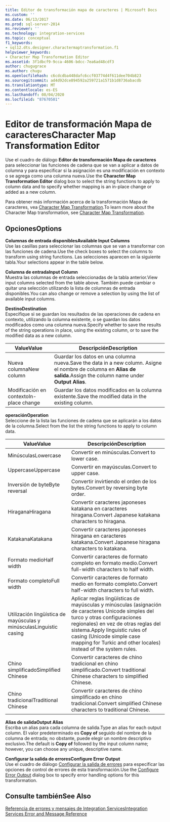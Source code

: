 ```yaml
---
title: Editor de transformación mapa de caracteres | Microsoft Docs
ms.custom: ''
ms.date: 06/13/2017
ms.prod: sql-server-2014
ms.reviewer: ''
ms.technology: integration-services
ms.topic: conceptual
f1_keywords:
- sql12.dts.designer.charactermaptransformation.f1
helpviewer_keywords:
- Character Map Transformation Editor
ms.assetid: 3f1dbcf9-9cca-4606-bdcc-7ea6ad48cdf3
author: chugugrace
ms.author: chugu
ms.openlocfilehash: c6cdcdba448dafc6ccf03774d4f611dee704b823
ms.sourcegitcommit: ad4d92dce894592a259721a1571b1d8736abacdb
ms.translationtype: MT
ms.contentlocale: es-ES
ms.lasthandoff: 08/04/2020
ms.locfileid: "87670501"
---
```

# <a name="character-map-transformation-editor"></a><span data-ttu-id="d56b4-102">Editor de transformación Mapa de caracteres</span><span class="sxs-lookup"><span data-stu-id="d56b4-102">Character Map Transformation Editor</span></span>
  <span data-ttu-id="d56b4-103">Use el cuadro de diálogo **Editor de transformación Mapa de caracteres** para seleccionar las funciones de cadena que se van a aplicar a datos de columna y para especificar si la asignación es una modificación en contexto o se agrega como una columna nueva.</span><span class="sxs-lookup"><span data-stu-id="d56b4-103">Use the **Character Map Transformation Editor** dialog box to select the string functions to apply to column data and to specify whether mapping is an in-place change or added as a new column.</span></span>  
  
 <span data-ttu-id="d56b4-104">Para obtener más información acerca de la transformación Mapa de caracteres, vea [Character Map Transformation](data-flow/transformations/character-map-transformation.md).</span><span class="sxs-lookup"><span data-stu-id="d56b4-104">To learn more about the Character Map transformation, see [Character Map Transformation](data-flow/transformations/character-map-transformation.md).</span></span>  
  
## <a name="options"></a><span data-ttu-id="d56b4-105">Opciones</span><span class="sxs-lookup"><span data-stu-id="d56b4-105">Options</span></span>  
 <span data-ttu-id="d56b4-106">**Columnas de entrada disponibles**</span><span class="sxs-lookup"><span data-stu-id="d56b4-106">**Available Input Columns**</span></span>  
 <span data-ttu-id="d56b4-107">Use las casillas para seleccionar las columnas que se van a transformar con las funciones de cadena.</span><span class="sxs-lookup"><span data-stu-id="d56b4-107">Use the check boxes to select the columns to transform using string functions.</span></span> <span data-ttu-id="d56b4-108">Las selecciones aparecen en la siguiente tabla.</span><span class="sxs-lookup"><span data-stu-id="d56b4-108">Your selections appear in the table below.</span></span>  
  
 <span data-ttu-id="d56b4-109">**Columna de entrada**</span><span class="sxs-lookup"><span data-stu-id="d56b4-109">**Input Column**</span></span>  
 <span data-ttu-id="d56b4-110">Muestra las columnas de entrada seleccionadas de la tabla anterior.</span><span class="sxs-lookup"><span data-stu-id="d56b4-110">View input columns selected from the table above.</span></span> <span data-ttu-id="d56b4-111">También puede cambiar o quitar una selección utilizando la lista de columnas de entrada disponibles.</span><span class="sxs-lookup"><span data-stu-id="d56b4-111">You can also change or remove a selection by using the list of available input columns.</span></span>  
  
 <span data-ttu-id="d56b4-112">**Destino**</span><span class="sxs-lookup"><span data-stu-id="d56b4-112">**Destination**</span></span>  
 <span data-ttu-id="d56b4-113">Especifique si se guardan los resultados de las operaciones de cadena en contexto, utilizando la columna existente, o se guardan los datos modificados como una columna nueva.</span><span class="sxs-lookup"><span data-stu-id="d56b4-113">Specify whether to save the results of the string operations in place, using the existing column, or to save the modified data as a new column.</span></span>  
  
|<span data-ttu-id="d56b4-114">Value</span><span class="sxs-lookup"><span data-stu-id="d56b4-114">Value</span></span>|<span data-ttu-id="d56b4-115">Descripción</span><span class="sxs-lookup"><span data-stu-id="d56b4-115">Description</span></span>|  
|-----------|-----------------|  
|<span data-ttu-id="d56b4-116">Nueva columna</span><span class="sxs-lookup"><span data-stu-id="d56b4-116">New column</span></span>|<span data-ttu-id="d56b4-117">Guardar los datos en una columna nueva.</span><span class="sxs-lookup"><span data-stu-id="d56b4-117">Save the data in a new column.</span></span> <span data-ttu-id="d56b4-118">Asigne el nombre de columna en **Alias de salida**.</span><span class="sxs-lookup"><span data-stu-id="d56b4-118">Assign the column name under **Output Alias**.</span></span>|  
|<span data-ttu-id="d56b4-119">Modificación en contexto</span><span class="sxs-lookup"><span data-stu-id="d56b4-119">In-place change</span></span>|<span data-ttu-id="d56b4-120">Guardar los datos modificados en la columna existente.</span><span class="sxs-lookup"><span data-stu-id="d56b4-120">Save the modified data in the existing column.</span></span>|  
  
 <span data-ttu-id="d56b4-121">**operación**</span><span class="sxs-lookup"><span data-stu-id="d56b4-121">**Operation**</span></span>  
 <span data-ttu-id="d56b4-122">Seleccione de la lista las funciones de cadena que se aplicarán a los datos de la columna.</span><span class="sxs-lookup"><span data-stu-id="d56b4-122">Select from the list the string functions to apply to column data.</span></span>  
  
|<span data-ttu-id="d56b4-123">Value</span><span class="sxs-lookup"><span data-stu-id="d56b4-123">Value</span></span>|<span data-ttu-id="d56b4-124">Descripción</span><span class="sxs-lookup"><span data-stu-id="d56b4-124">Description</span></span>|  
|-----------|-----------------|  
|<span data-ttu-id="d56b4-125">Minúsculas</span><span class="sxs-lookup"><span data-stu-id="d56b4-125">Lowercase</span></span>|<span data-ttu-id="d56b4-126">Convertir en minúsculas.</span><span class="sxs-lookup"><span data-stu-id="d56b4-126">Convert to lower case.</span></span>|  
|<span data-ttu-id="d56b4-127">Uppercase</span><span class="sxs-lookup"><span data-stu-id="d56b4-127">Uppercase</span></span>|<span data-ttu-id="d56b4-128">Convertir en mayúsculas.</span><span class="sxs-lookup"><span data-stu-id="d56b4-128">Convert to upper case.</span></span>|  
|<span data-ttu-id="d56b4-129">Inversión de byte</span><span class="sxs-lookup"><span data-stu-id="d56b4-129">Byte reversal</span></span>|<span data-ttu-id="d56b4-130">Convertir invirtiendo el orden de los bytes.</span><span class="sxs-lookup"><span data-stu-id="d56b4-130">Convert by reversing byte order.</span></span>|  
|<span data-ttu-id="d56b4-131">Hiragana</span><span class="sxs-lookup"><span data-stu-id="d56b4-131">Hiragana</span></span>|<span data-ttu-id="d56b4-132">Convertir caracteres japoneses katakana en caracteres hiragana.</span><span class="sxs-lookup"><span data-stu-id="d56b4-132">Convert Japanese katakana characters to hiragana.</span></span>|  
|<span data-ttu-id="d56b4-133">Katakana</span><span class="sxs-lookup"><span data-stu-id="d56b4-133">Katakana</span></span>|<span data-ttu-id="d56b4-134">Convertir caracteres japoneses hiragana en caracteres katakana.</span><span class="sxs-lookup"><span data-stu-id="d56b4-134">Convert Japanese hiragana characters to katakana.</span></span>|  
|<span data-ttu-id="d56b4-135">Formato medio</span><span class="sxs-lookup"><span data-stu-id="d56b4-135">Half width</span></span>|<span data-ttu-id="d56b4-136">Convertir caracteres de formato completo en formato medio.</span><span class="sxs-lookup"><span data-stu-id="d56b4-136">Convert full-width characters to half width.</span></span>|  
|<span data-ttu-id="d56b4-137">Formato completo</span><span class="sxs-lookup"><span data-stu-id="d56b4-137">Full width</span></span>|<span data-ttu-id="d56b4-138">Convertir caracteres de formato medio en formato completo.</span><span class="sxs-lookup"><span data-stu-id="d56b4-138">Convert half-width characters to full width.</span></span>|  
|<span data-ttu-id="d56b4-139">Utilización lingüística de mayúsculas y minúsculas</span><span class="sxs-lookup"><span data-stu-id="d56b4-139">Linguistic casing</span></span>|<span data-ttu-id="d56b4-140">Aplicar reglas lingüísticas de mayúsculas y minúsculas (asignación de caracteres Unicode simples del turco y otras configuraciones regionales) en vez de otras reglas del sistema.</span><span class="sxs-lookup"><span data-stu-id="d56b4-140">Apply linguistic rules of casing (Unicode simple case mapping for Turkic and other locales) instead of the system rules.</span></span>|  
|<span data-ttu-id="d56b4-141">Chino simplificado</span><span class="sxs-lookup"><span data-stu-id="d56b4-141">Simplified Chinese</span></span>|<span data-ttu-id="d56b4-142">Convertir caracteres de chino tradicional en chino simplificado.</span><span class="sxs-lookup"><span data-stu-id="d56b4-142">Convert traditional Chinese characters to simplified Chinese.</span></span>|  
|<span data-ttu-id="d56b4-143">Chino tradicional</span><span class="sxs-lookup"><span data-stu-id="d56b4-143">Traditional Chinese</span></span>|<span data-ttu-id="d56b4-144">Convertir caracteres de chino simplificado en chino tradicional.</span><span class="sxs-lookup"><span data-stu-id="d56b4-144">Convert simplified Chinese characters to traditional Chinese.</span></span>|  
  
 <span data-ttu-id="d56b4-145">**Alias de salida**</span><span class="sxs-lookup"><span data-stu-id="d56b4-145">**Output Alias**</span></span>  
 <span data-ttu-id="d56b4-146">Escriba un alias para cada columna de salida.</span><span class="sxs-lookup"><span data-stu-id="d56b4-146">Type an alias for each output column.</span></span> <span data-ttu-id="d56b4-147">El valor predeterminado es **Copy of** seguido del nombre de la columna de entrada; no obstante, puede elegir un nombre descriptivo exclusivo.</span><span class="sxs-lookup"><span data-stu-id="d56b4-147">The default is **Copy of** followed by the input column name; however, you can choose any unique, descriptive name.</span></span>  
  
 <span data-ttu-id="d56b4-148">**Configurar la salida de errores**</span><span class="sxs-lookup"><span data-stu-id="d56b4-148">**Configure Error Output**</span></span>  
 <span data-ttu-id="d56b4-149">Use el cuadro de diálogo [Configurar la salida de errores](../../2014/integration-services/configure-error-output.md) para especificar las opciones de control de errores de esta transformación.</span><span class="sxs-lookup"><span data-stu-id="d56b4-149">Use the [Configure Error Output](../../2014/integration-services/configure-error-output.md) dialog box to specify error handling options for this transformation.</span></span>  
  
## <a name="see-also"></a><span data-ttu-id="d56b4-150">Consulte también</span><span class="sxs-lookup"><span data-stu-id="d56b4-150">See Also</span></span>  
 [<span data-ttu-id="d56b4-151">Referencia de errores y mensajes de Integration Services</span><span class="sxs-lookup"><span data-stu-id="d56b4-151">Integration Services Error and Message Reference</span></span>](../../2014/integration-services/integration-services-error-and-message-reference.md)  
  
  
